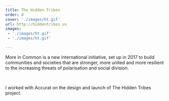 ```yaml
---
title: The Hidden Tribes
order: 0
cover: './images/ht.gif'
url: http://hiddentribes.us
images: 
 - './images/ht.gif'
 - './images/ht.gif'

---
```


More in Common is a new international initiative, set up in 2017 to build communities and societies that are stronger, more united and more resilient to the increasing threats of polarisation and social division.

<br/>

I worked with Accurat on the design and launch of The Hidden Tribes project.